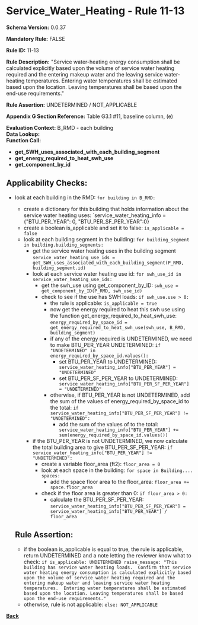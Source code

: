 # Service_Water_Heating - Rule 11-13  
**Schema Version:** 0.0.37  

**Mandatory Rule:** FALSE  

**Rule ID:** 11-13  

**Rule Description:** "Service water-heating energy consumption shall be calculated explicitly based upon the volume of service water heating required and the entering makeup water and the leaving service water-heating temperatures. Entering water temperatures shall be estimated based upon the location. Leaving temperatures shall be based upon the end-use requirements."  

**Rule Assertion:** UNDETERMINED / NOT_APPLICABLE  

**Appendix G Section Reference:** Table G3.1 #11, baseline column, (e)  

**Evaluation Context:** B_RMD - each building  
**Data Lookup:**   
**Function Call:**  
- **get_SWH_uses_associated_with_each_building_segment**
- **get_energy_required_to_heat_swh_use**  
- **get_component_by_id**  

## Applicability Checks:  
- look at each building in the RMD: `for building in B_RMD:`
    - create a dictionary for this building that holds information about the service water heating uses: `service_water_heating_info = {"BTU_PER_YEAR": 0, "BTU_PER_SF_PER_YEAR":0}
    - create a boolean is_applicable and set it to false: `is_applicable = false`
    - look at each building segment in the building: `for building_segment in building.building_segments:`
        - get the service water heating uses in the building segment `service_water_heating_use_ids = get_SWH_uses_associated_with_each_building_segment(P_RMD, building_segment.id)`
        - look at each service water heating use id: `for swh_use_id in service_water_heating_use_ids:`
            - get the swh_use using get_component_by_ID: `swh_use = get_component_by_ID(P_RMD, swh_use_id)`
            - check to see if the use has SWH loads: `if swh_use.use > 0:`
                - the rule is applicable: `is_applicable = true`
                - now get the energy required to heat this swh use using the function get_energy_required_to_heat_swh_use: `energy_required_by_space_id = get_energy_required_to_heat_swh_use(swh_use, B_RMD, building_segment)`
                - if any of the energy required is UNDETERMINED, we need to make BTU_PER_YEAR UNDETERMINED: `if "UNDETERMINED" in energy_required_by_space_id.values():`
                    - set BTU_PER_YEAR to UNDETERMINED: ` service_water_heating_info["BTU_PER_YEAR"] = "UNDETERMINED"`
                    - set BTU_PER_SF_PER_YEAR to UNDETERMINED: ` service_water_heating_info["BTU_PER_SF_PER_YEAR"] = "UNDETERMINED"`
                - otherwise, if BTU_PER_YEAR is not UNDETERMINED, add the sum of the values of energy_required_by_space_id to the total: `if service_water_heating_info["BTU_PER_SF_PER_YEAR"] != "UNDETERMINED":`
                    - add the sum of the values of to the total: ` service_water_heating_info["BTU_PER_YEAR"] += sum(energy_required_by_space_id.values())`
        - if the BTU_PER_YEAR is not UNDETERMINED, we now calculate the total building area to give BTU_PER_SF_PER_YEAR: `if service_water_heating_info["BTU_PER_YEAR"] != "UNDETERMINED":`
            - create a variable floor_area (ft2): `floor_area = 0`
            - look at each space in the building: `for space in Building.... spaces:`
                - add the space floor area to the floor_area: `floor_area += space.floor_area`
            - check if the floor area is greater than 0: `if floor_area > 0:`
                - calculate the BTU_PER_SF_PER_YEAR: `service_water_heating_info["BTU_PER_SF_PER_YEAR"] = service_water_heating_info["BTU_PER_YEAR"] / floor_area`
      
    
    ## Rule Assertion:
    - if the boolean is_applicable is equal to true, the rule is applicable, return UNDETERMINED and a note letting the reviewer know what to check: `if is_applicable: UNDETERMINED raise_message: "This building has service water heating loads.  Confirm that service water heating energy consumption is calculated explicitly based upon the volume of service water heating required and the entering makeup water and leaving service water heating temperatures.  Entering water temperatures shall be estimated based upon the location. Leaving temperatures shall be based upon the end-use requirements."`
    - otherwise, rule is not applicable: `else: NOT_APPLICABLE`

**[Back](../_toc.md)**
